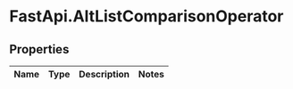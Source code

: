 # FastApi.AltListComparisonOperator

## Properties
Name | Type | Description | Notes
------------ | ------------- | ------------- | -------------
